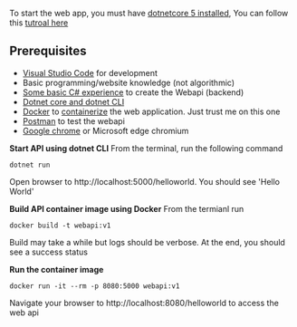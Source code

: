To start the web app, you must have [dotnetcore 5 installed](https://dotnet.microsoft.com/download/dotnet/5.0), You can follow this [tutroal here](https://dgaspard.com/KubernetesAITutorial2/)

## Prerequisites
+  [Visual Studio Code](https://code.visualstudio.com/download) for development
+  Basic programming/website knowledge (not algorithmic)
+  [Some basic C# experience](https://docs.microsoft.com/en-us/dotnet/csharp/tour-of-csharp/tutorials/hello-world?tutorial-step=1) to create the Webapi (backend)
+  [Dotnet core and dotnet CLI](https://dotnet.microsoft.com/download/dotnet/3.1)
+  [Docker](https://docs.docker.com/get-docker/) to [containerize](https://cloud.google.com/containers#:~:text=Containerization%20provides%20a%20clean%20separation,configurations%20specific%20to%20the%20app.) the web application. Just trust me on this one
+  [Postman](https://www.postman.com/downloads/) to test the webapi
+  [Google chrome](https://www.google.com/chrome/) or Microsoft edge chromium

**Start API using dotnet CLI**
From the terminal, run the following command
```shell
dotnet run
```
Open browser to http://localhost:5000/helloworld. You should see 'Hello World'

**Build API container image using Docker**
From the termianl run
```shell
docker build -t webapi:v1
```
Build may take a while but logs should be verbose. At the end, you should see a success status

**Run the container image**
```shell
docker run -it --rm -p 8080:5000 webapi:v1
```
Navigate your browser to http://localhost:8080/helloworld to access the web api